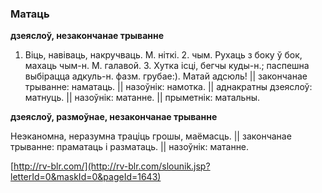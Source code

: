 ### Матаць
**дзеяслоў, незакончанае трыванне**

1. Віць, навіваць, накручваць. М. ніткі. 2. чым. Рухаць з боку ў бок, махаць чым-н. М. галавой. 3. Хутка ісці, бегчы куды-н.; паспешна выбірацца адкуль-н. фазм. грубае:). Матай адсюль! || закончанае трыванне: наматаць. || назоўнік: намотка. || аднакратны дзеяслоў: матнуць. || назоўнік: матанне. || прыметнік: матальны.

**дзеяслоў, размоўнае, незакончанае трыванне**

Неэканомна, неразумна траціць грошы, маёмасць. || закончанае трыванне: праматаць і разматаць. || назоўнік: матанне.

<a rel="author">[http://rv-blr.com/](http://rv-blr.com/slounik.jsp?letterId=0&maskId=0&pageId=1643)</a>
